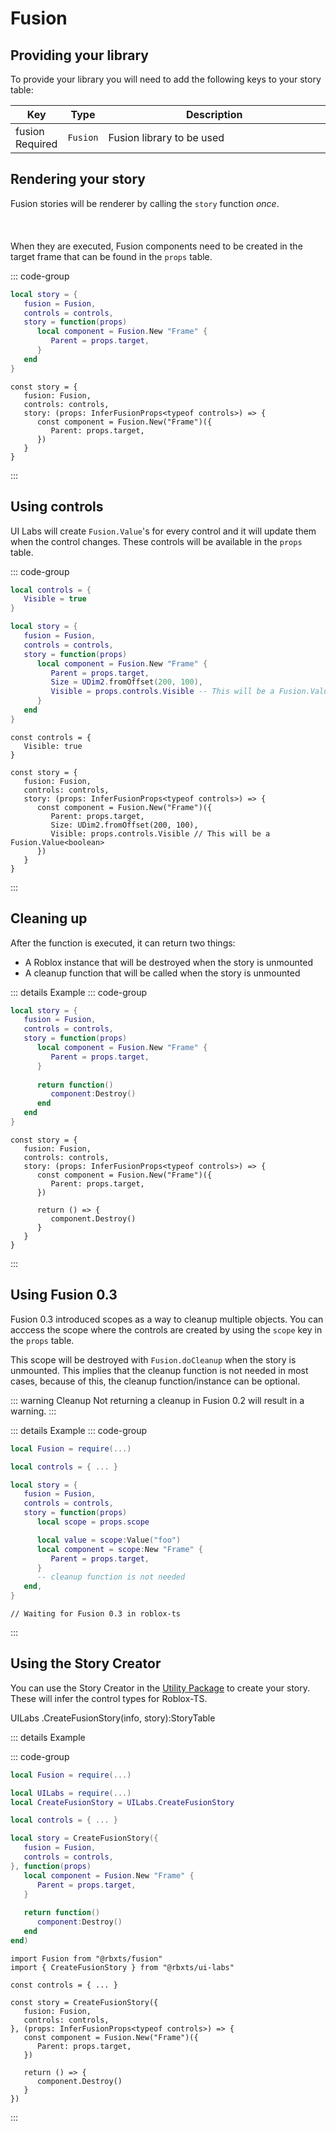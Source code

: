 # Fusion


## Providing your library

To provide your library you will need to add the following keys to your story table:

<table>
   <thead> 
      <tr>
         <th>Key</th>
         <th>Type</th>
         <th width="100%">Description</th>
      </tr>
   </thead>
   <tbody>
      <tr>
         <td><span class="nowrap"> fusion &nbsp; <span class="props-table-required">Required</span> </span></td>
         <td><code>Fusion</code></td>
         <td>Fusion library to be used</td>
      </tr>
   </tbody>
</table>


## Rendering your story

Fusion stories will be renderer by calling the `story` function *once*.<br></br><br></br>
When they are executed, Fusion components need to be created in the target frame that can be found in the `props` table.


::: code-group
 
```lua [Luau] {4-8}
local story = {
   fusion = Fusion,
   controls = controls,
   story = function(props)
      local component = Fusion.New "Frame" {
         Parent = props.target,
      }
   end
}
```
 
```tsx [Roblox-TS] {4-8}
const story = {
   fusion: Fusion,
   controls: controls,
   story: (props: InferFusionProps<typeof controls>) => {
      const component = Fusion.New("Frame")({
         Parent: props.target,
      })
   }
}
```

:::

## Using controls

UI Labs will create `Fusion.Value`'s for every control and it will update them when the control changes. These controls will be available in the `props` table.

::: code-group
 
```lua [Luau] {12}
local controls = {
   Visible = true
}

local story = {
   fusion = Fusion,
   controls = controls,
   story = function(props)
      local component = Fusion.New "Frame" {
         Parent = props.target,
         Size = UDim2.fromOffset(200, 100),
         Visible = props.controls.Visible -- This will be a Fusion.Value<boolean>
      }
   end
}
```
 
```tsx [Roblox-TS] {12}
const controls = {
   Visible: true
}

const story = {
   fusion: Fusion,
   controls: controls,
   story: (props: InferFusionProps<typeof controls>) => {
      const component = Fusion.New("Frame")({
         Parent: props.target,
         Size: UDim2.fromOffset(200, 100),
         Visible: props.controls.Visible // This will be a Fusion.Value<boolean>
      })
   }
}
```

:::

## Cleaning up
 
After the function is executed, it can return two things:

-   A Roblox instance that will be destroyed when the story is unmounted
-   A cleanup function that will be called when the story is unmounted


::: details Example
::: code-group
 
```lua [Luau] {9-11}
local story = {
   fusion = Fusion,
   controls = controls,
   story = function(props)
      local component = Fusion.New "Frame" {
         Parent = props.target,
      }
      
      return function()
         component:Destroy()
      end
   end
}
```
 
```tsx [Roblox-TS] {9-11}
const story = {
   fusion: Fusion,
   controls: controls,
   story: (props: InferFusionProps<typeof controls>) => {
      const component = Fusion.New("Frame")({
         Parent: props.target,
      })
      
      return () => {
         component.Destroy()
      }
   }
}
```

:::

## Using Fusion 0.3

Fusion 0.3 introduced scopes as a way to cleanup multiple objects. You can acccess the scope where the controls are created by using the `scope` key in the `props` table.

This scope will be destroyed with `Fusion.doCleanup` when the story is unmounted. This implies that the cleanup function is not needed in most cases, because of this, the cleanup function/instance can be optional.


::: warning Cleanup
Not returning a cleanup in <span class="item-description">Fusion 0.2</span> will result in a warning.
:::


::: details Example
::: code-group
 
```lua [Luau] {9}
local Fusion = require(...)

local controls = { ... }

local story = { 
   fusion = Fusion,
   controls = controls,
   story = function(props)
      local scope = props.scope

      local value = scope:Value("foo")
      local component = scope:New "Frame" {
         Parent = props.target,
      }
      -- cleanup function is not needed
   end,
}
```
 
```tsx [Roblox-TS] {12-14}
// Waiting for Fusion 0.3 in roblox-ts
```
:::

## Using the Story Creator

You can use the Story Creator in the [Utility Package](/docs/installation.md#installing-the-utility-package) to create your story. These will infer the control types for Roblox-TS.

<span class="type-declaration"><span class="type-namespace">UILabs</span>
<span class="type-name">.</span><span class="type-function-name">CreateFusionStory</span>(<span class="type-name">info</span>,
<span class="type-name">story</span>)<span class="type-name">:</span><span class="type-highlight">StoryTable</span></span>

::: details Example

::: code-group
 
```lua [Luau]
local Fusion = require(...)

local UILabs = require(...)
local CreateFusionStory = UILabs.CreateFusionStory

local controls = { ... }

local story = CreateFusionStory({ 
   fusion = Fusion,
   controls = controls,
}, function(props)
   local component = Fusion.New "Frame" {
      Parent = props.target,
   }
   
   return function()
      component:Destroy()
   end
end)
```
 
```tsx [Roblox-TS]
import Fusion from "@rbxts/fusion"
import { CreateFusionStory } from "@rbxts/ui-labs"

const controls = { ... }

const story = CreateFusionStory({
   fusion: Fusion,
   controls: controls,
}, (props: InferFusionProps<typeof controls>) => {
   const component = Fusion.New("Frame")({
      Parent: props.target,
   })
   
   return () => {
      component.Destroy()
   }
})

```

:::

